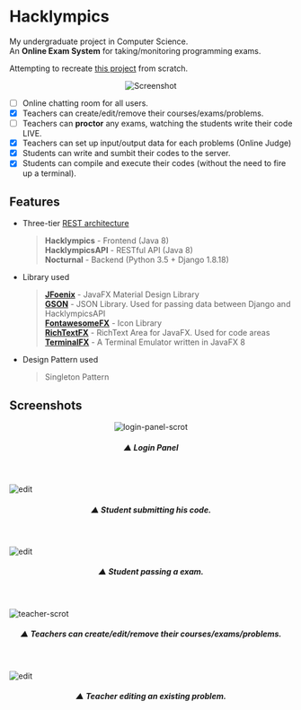 # Hacklympics
My undergraduate project in Computer Science.    
An **Online Exam System**  for taking/monitoring programming exams.

Attempting to recreate [this project](https://github.com/Max-Projects) from scratch.
<p align="center">
    <img src="https://i.imgur.com/GtwwIaW.png" alt="Screenshot">
</p>

- [ ] Online chatting room for all users.
- [x] Teachers can create/edit/remove their courses/exams/problems.
- [ ] Teachers can **proctor** any exams, watching the students write their code LIVE.
- [x] Teachers can set up input/output data for each problems (Online Judge)
- [x]  Students can write and sumbit their codes to the server.
- [x]  Students can compile and execute their codes (without the need to fire up a terminal).

## Features
* Three-tier [REST architecture](https://en.wikipedia.org/wiki/Representational_state_transfer)
  > **Hacklympics** - Frontend (Java 8)    
  > **HacklympicsAPI** - RESTful API (Java 8)    
  > **Nocturnal** - Backend (Python 3.5 + Django 1.8.18)    

* Library used
  > **[JFoenix](https://github.com/jfoenixadmin/JFoenix)** - JavaFX Material Design Library    
  > **[GSON](https://github.com/google/gson)** -  JSON Library. Used for passing data between Django and HacklympicsAPI    
  > **[FontawesomeFX](https://bitbucket.org/Jerady/fontawesomefx)** - Icon Library    
  > **[RichTextFX](https://github.com/FXMisc/RichTextFX)** - RichText Area for JavaFX. Used for code areas    
  > **[TerminalFX](https://github.com/javaterminal/TerminalFX)** - A Terminal Emulator written in JavaFX 8    

 * Design Pattern used
   > Singleton Pattern

## Screenshots
<p align="center">
	<img src="https://i.imgur.com/MXWv148.png" alt="login-panel-scrot"> <br>
    <h5 align="center">▲ Login Panel</h5> <br><br>
    <img src="https://i.imgur.com/VUhQ0hX.png" alt="edit"><br>
    <h5 align="center">▲ Student submitting his code.</h5> <br><br>
    <img src="https://i.imgur.com/xNDU0zO.png" alt="edit"><br>
    <h5 align="center">▲  Student passing a exam.</h5> <br><br>
    <img src="https://i.imgur.com/QUpV7gj.png" alt="teacher-scrot"><br>
    <h5 align="center">▲  Teachers can create/edit/remove their courses/exams/problems.</h5> <br><br>
    <img src="https://i.imgur.com/b5J1JoX.png" alt="edit"><br>
    <h5 align="center">▲  Teacher editing an existing problem.</h5> <br><br>
</p>
